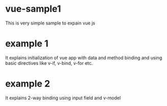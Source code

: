 # vue-sample1

This is very simple sample to expain vue js

# example 1
It explains initialization of vue app with data and method binding and using basic directives like v-if, v-bind, v-for etc.

# example 2
It explains 2-way binding using input field and v-model
